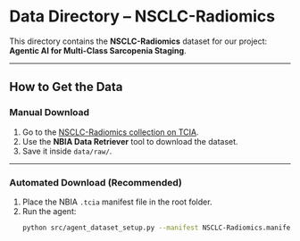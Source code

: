 # Data Directory – NSCLC-Radiomics

This directory contains the **NSCLC-Radiomics** dataset for our project:  
**Agentic AI for Multi-Class Sarcopenia Staging**.

---

## **How to Get the Data**

### **Manual Download**
1. Go to the [NSCLC-Radiomics collection on TCIA](https://wiki.cancerimagingarchive.net/display/Public/NSCLC-Radiomics).
2. Use the **NBIA Data Retriever** tool to download the dataset.
3. Save it inside `data/raw/`.

---

### **Automated Download (Recommended)**
1. Place the NBIA `.tcia` manifest file in the root folder.
2. Run the agent:
   ```bash
   python src/agent_dataset_setup.py --manifest NSCLC-Radiomics.manifest
